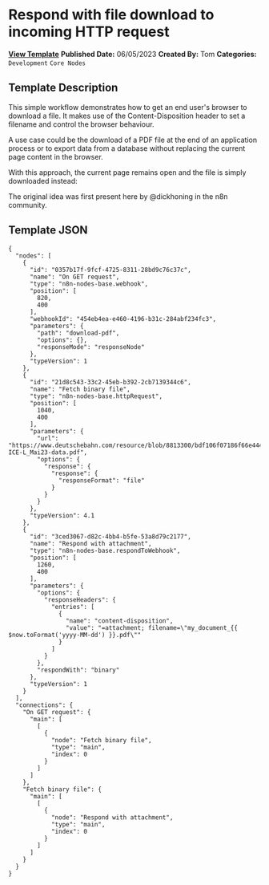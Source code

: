# Respond with file download to incoming HTTP request

**[View Template](https://n8n.io/workflows/1920-/)**  **Published Date:** 06/05/2023  **Created By:** Tom  **Categories:** `Development` `Core Nodes`  

## Template Description

This simple workflow demonstrates how to get an end user's browser to download a file. It makes use of the Content-Disposition header to set a filename and control the browser behaviour.



A use case could be the download of a PDF file at the end of an application process or to export data from a database without replacing the current page content in the browser.

With this approach, the current page remains open and the file is simply downloaded instead:



The original idea was first present here by @dickhoning in the n8n community.

## Template JSON

```
{
  "nodes": [
    {
      "id": "0357b17f-9fcf-4725-8311-28bd9c76c37c",
      "name": "On GET request",
      "type": "n8n-nodes-base.webhook",
      "position": [
        820,
        400
      ],
      "webhookId": "454eb4ea-e460-4196-b31c-284abf234fc3",
      "parameters": {
        "path": "download-pdf",
        "options": {},
        "responseMode": "responseNode"
      },
      "typeVersion": 1
    },
    {
      "id": "21d8c543-33c2-45eb-b392-2cb7139344c6",
      "name": "Fetch binary file",
      "type": "n8n-nodes-base.httpRequest",
      "position": [
        1040,
        400
      ],
      "parameters": {
        "url": "https://www.deutschebahn.com/resource/blob/8813300/bdf106f07186f66e4448f95aca02bd4a/Faktenblatt-ICE-L_Mai23-data.pdf",
        "options": {
          "response": {
            "response": {
              "responseFormat": "file"
            }
          }
        }
      },
      "typeVersion": 4.1
    },
    {
      "id": "3ced3067-d82c-4bb4-b5fe-53a8d79c2177",
      "name": "Respond with attachment",
      "type": "n8n-nodes-base.respondToWebhook",
      "position": [
        1260,
        400
      ],
      "parameters": {
        "options": {
          "responseHeaders": {
            "entries": [
              {
                "name": "content-disposition",
                "value": "=attachment; filename=\"my_document_{{ $now.toFormat('yyyy-MM-dd') }}.pdf\""
              }
            ]
          }
        },
        "respondWith": "binary"
      },
      "typeVersion": 1
    }
  ],
  "connections": {
    "On GET request": {
      "main": [
        [
          {
            "node": "Fetch binary file",
            "type": "main",
            "index": 0
          }
        ]
      ]
    },
    "Fetch binary file": {
      "main": [
        [
          {
            "node": "Respond with attachment",
            "type": "main",
            "index": 0
          }
        ]
      ]
    }
  }
}
```
